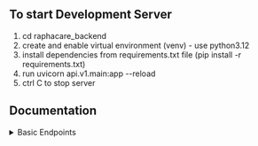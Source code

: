 ## To start Development Server

1. cd raphacare_backend
2. create and enable virtual environment (venv) - use python3.12
3. install dependencies from requirements.txt file (pip install -r requirements.txt)
4. run uvicorn api.v1.main:app --reload
5. ctrl C to stop server

## Documentation

<details>
<summary>Basic Endpoints</summary>

- [Login User](docs/api/auth/login_user.md)
- [Register New Medical_Practitioner](docs/api/auth/register_medical_practitioner.md)
- [Register New Patient](docs/api/auth/register_patient.md)
- [Request Token](docs/api/auth/request_token.md)
- [Reset/Update Password](docs/api/auth/reset_password.md)
- [Verify New Email Registration](docs/api/auth/verify_email.md)

</details>
